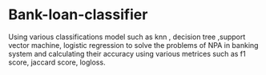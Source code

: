 # Bank-loan-classifier
Using various classifications model such as knn , decision tree ,support vector machine, logistic regression to solve the problems of NPA in banking system 
and calculating their accuracy using various metrices such as f1 score, jaccard score, logloss.
